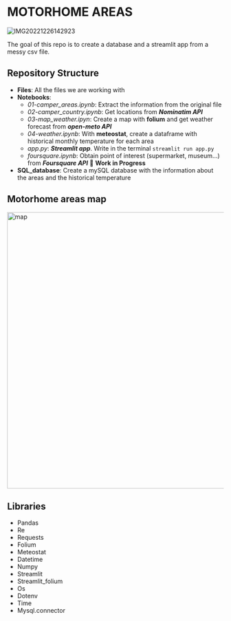 # MOTORHOME AREAS

![IMG20221226142923](https://user-images.githubusercontent.com/114421338/232432777-9283987d-79db-4b45-a996-c483fd333717.jpg)

The goal of this repo is to create a database and a streamlit app from a messy csv file.


## Repository Structure
- **Files**: All the files we are working with
- **Notebooks**:
  - *01-camper_areas.ipynb*: Extract the information from the original file
  - *02-camper_country.ipynb*: Get locations from ***Nominatim API***
  - *03-map_weather.ipyn*: Create a map with **folium** and get weather forecast from ***open-meto API***
  - *04-weather.ipynb*: With **meteostat**, create a dataframe with historical monthly temperature for each area
  - *app.py*: ***Streamlit app***. Write in the terminal `streamlit run app.py`
  - *foursquare.ipynb*: Obtain point of interest (supermarket, museum...) from ***Foursquare API*** :construction: **Work in Progress**
- **SQL_database**: Create a mySQL database with the information about the areas and the historical temperature

## Motorhome areas map
<img width="643" alt="map" src="https://user-images.githubusercontent.com/114421338/232441882-f927ea71-0248-44d5-869d-172c7db86349.png">

## Libraries
- Pandas
- Re
- Requests
- Folium
- Meteostat
- Datetime
- Numpy
- Streamlit
- Streamlit_folium
- Os
- Dotenv
- Time
- Mysql.connector
  


